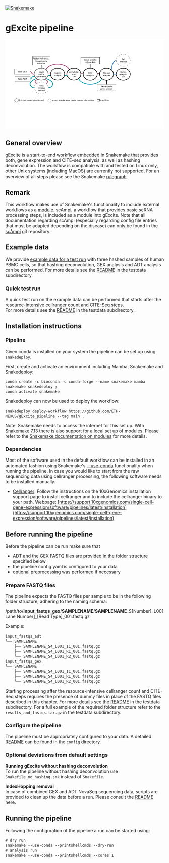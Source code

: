 [![Snakemake](https://img.shields.io/badge/snakemake-≥6.12.1-brightgreen.svg?style=flat)](https://snakemake.readthedocs.io)

# gExcite pipeline

![Workflow Figure](https://github.com/ETH-NEXUS/gExcite_pipeline/blob/main/images/Workflow_Figure_gExcite.png)

## General overview

gExcite is a start-to-end workflow embedded in Snakemake that provides both, gene expression and CITE-seq analysis, as well as hashing deconvolution. The workflow is compatible with and tested on Linux only, other Unix systems (including MacOS) are currently not supported.
For an overview of all steps please see the Snakemake [rulegraph](https://github.com/ETH-NEXUS/gExcite_pipeline/blob/main/images/gExcite_pipeline_rulegraph.png).

## Remark

This workflow makes use of Snakemake's functionality to include external workflows as a [module](https://snakemake.readthedocs.io/en/stable/snakefiles/modularization.html#snakefiles-modules).
scAmpi, a workflow that provides basic scRNA processing steps, is included as a module into gExcite. Note that all documentation regarding scAmpi (especially regarding config file entries that must be adapted depending on the disease) can only be found in the [scAmpi](https://github.com/ETH-NEXUS/scAmpi_single_cell_RNA) git repository.

## Example data

We provide [example data for a test run](https://drive.google.com/drive/folders/14clt2_E_P0-HEXlJwH1fHCk5KhpPpxMc?usp=share_link) with three hashed samples of human PBMC cells, so that hashing deconvolution, GEX analysis and ADT analysis can be performed.
For more details see the [README](testdata/README_testdata.md) in the testdata subdirectory.

### Quick test run

A quick test run on the example data can be performed that starts after the resource-intensive cellranger count and CITE-Seq steps.  
For more details see the [README](testdata/README_testdata.md) in the testdata subdirectory.

## Installation instructions

### Pipeline

Given conda is installed on your system the pipeline can be set up using `snakedeploy`.

First, create and activate an environment including Mamba, Snakemake and Snakedeploy:

```
conda create -c bioconda -c conda-forge --name snakemake mamba snakemake snakedeploy ;
conda activate snakemake
```

Snakedeploy can now be used to deploy the workflow:

```
snakedeploy deploy-workflow https://github.com/ETH-NEXUS/gExcite_pipeline --tag main .
```

Note: Snakemake needs to access the internet for this set up. With Snakemake 7.13 there is also support for a local set up of modules. Please refer to the [Snakemake documentation on modules](https://snakemake.readthedocs.io/en/stable/snakefiles/modularization.html#modules) for more details.

### Dependencies

Most of the software used in the default workflow can be installed in an automated fashion using Snakemake's [--use-conda](https://snakemake.readthedocs.io/en/stable/snakefiles/deployment.html#integrated-package-management) functionality when running the pipeline.
In case you would like to start from the raw sequencing data using cellranger processing, the following software needs to be installed manually.

- [Cellranger](https://support.10xgenomics.com/single-cell-gene-expression/software/pipelines/latest/what-is-cell-ranger): Follow the instructions on the 10xGenomics installation support page to install cellranger and to include the cellranger binary to your path.
Webpage: [https://support.10xgenomics.com/single-cell-gene-expression/software/pipelines/latest/installation](https://support.10xgenomics.com/single-cell-gene-expression/software/pipelines/latest/installation)

## Before running the pipeline

Before the pipeline can be run make sure that

- ADT and the GEX FASTQ files are provided in the folder structure specified below
- the pipeline config.yaml is configured to your data
- optional preprocessing was performed if necessary

### Prepare FASTQ files

The pipeline expects the FASTQ files per sample to be in the following folder structure, adhering to the naming schema:

/path/to/**input_fastqs_gex**/**SAMPLENAME**/**SAMPLENAME**\_S[Number]\_L00[Lane Number]\_[Read Type]\_001.fastq.gz  

Example:

```
input_fastqs_adt
└── SAMPLENAME
    ├── SAMPLENAME_S4_L001_I1_001.fastq.gz
    ├── SAMPLENAME_S4_L001_R1_001.fastq.gz
    └── SAMPLENAME_S4_L001_R2_001.fastq.gz
input_fastqs_gex
└── SAMPLENAME
    ├── SAMPLENAME_S4_L001_I1_001.fastq.gz
    ├── SAMPLENAME_S4_L001_R1_001.fastq.gz
    └── SAMPLENAME_S4_L001_R2_001.fastq.gz
```

Starting processing after the resource-intensive cellranger count and CITE-Seq steps requires the presence of dummy files in place of the FASTQ files described in this chapter. For more details see the [README](testdata/README_testdata.md) in the testdata subdirectory. For a full example of the required folder structure refer to the `results_and_fastqs.tar.gz` in the testdata subdirectory.

### Configure the pipeline

The pipeline must be appropriately configured to your data. A detailed [README](config/README.md) can be found in the `config` directory.

### Optional deviations from default settings

**Running gExcite without hashing deconvolution**  
To run the pipeline without hashing deconvolution use `Snakefile_no_hashing.smk` instead of `Snakefile`.

**IndexHopping removal**  
In case of combined GEX and ADT NovaSeq sequencing data, scripts are provided to clean up the data before a run. Please consult the [README](workflow/scripts/index_hopping_removal/README.md) here.

## Running the pipeline

Following the configuration of the pipeline a run can be started using:

```
# dry run
snakemake --use-conda --printshellcmds --dry-run
# analysis run
snakemake --use-conda --printshellcmds --cores 1
```
